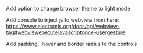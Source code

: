 Add option to change browser theme to light mode

Add console to inject js to webview from here: https://www.electronjs.org/docs/api/webview-tag#webviewexecutejavascriptcode-usergesture

Add padding, :hover and border radius to the controls
